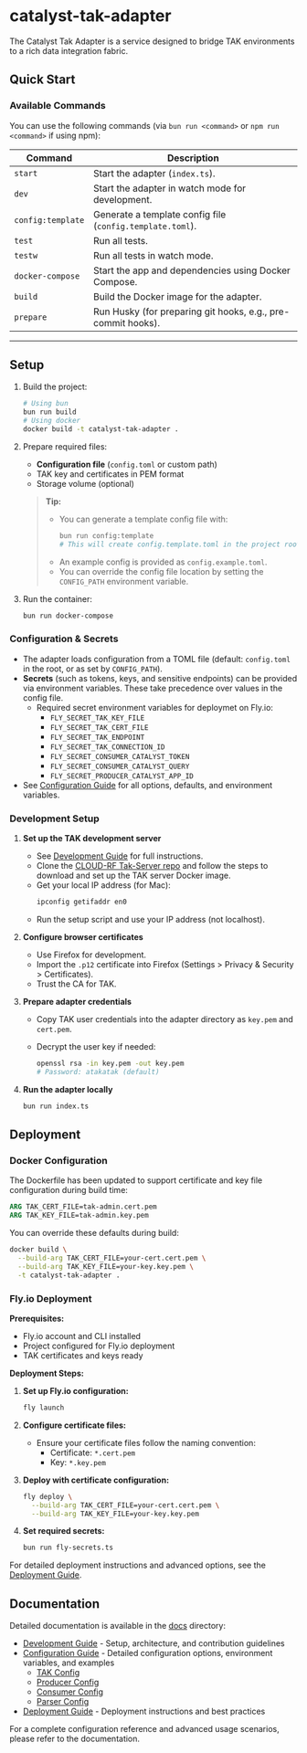 # catalyst-tak-adapter

The Catalyst Tak Adapter is a service designed to bridge TAK environments to a rich data integration fabric.

## Quick Start

### Available Commands

You can use the following commands (via `bun run <command>` or `npm run <command>` if using npm):

| Command           | Description                                                  |
| ----------------- | ------------------------------------------------------------ |
| `start`           | Start the adapter (`index.ts`).                              |
| `dev`             | Start the adapter in watch mode for development.             |
| `config:template` | Generate a template config file (`config.template.toml`).    |
| `test`            | Run all tests.                                               |
| `testw`           | Run all tests in watch mode.                                 |
| `docker-compose`  | Start the app and dependencies using Docker Compose.         |
| `build`           | Build the Docker image for the adapter.                      |
| `prepare`         | Run Husky (for preparing git hooks, e.g., pre-commit hooks). |

---

## Setup

1. Build the project:

   ```bash
   # Using bun
   bun run build
   # Using docker
   docker build -t catalyst-tak-adapter .
   ```

2. Prepare required files:

   - **Configuration file** (`config.toml` or custom path)
   - TAK key and certificates in PEM format
   - Storage volume (optional)

   > **Tip:**
   >
   > - You can generate a template config file with:
   >   ```bash
   >   bun run config:template
   >   # This will create config.template.toml in the project root
   >   ```
   > - An example config is provided as `config.example.toml`.
   > - You can override the config file location by setting the `CONFIG_PATH` environment variable.

3. Run the container:

   ```bash
   bun run docker-compose
   ```

### Configuration & Secrets

- The adapter loads configuration from a TOML file (default: `config.toml` in the root, or as set by `CONFIG_PATH`).
- **Secrets** (such as tokens, keys, and sensitive endpoints) can be provided via environment variables. These take precedence over values in the config file.
  - Required secret environment variables for deploymet on Fly.io:
    - `FLY_SECRET_TAK_KEY_FILE`
    - `FLY_SECRET_TAK_CERT_FILE`
    - `FLY_SECRET_TAK_ENDPOINT`
    - `FLY_SECRET_TAK_CONNECTION_ID`
    - `FLY_SECRET_CONSUMER_CATALYST_TOKEN`
    - `FLY_SECRET_CONSUMER_CATALYST_QUERY`
    - `FLY_SECRET_PRODUCER_CATALYST_APP_ID`
- See [Configuration Guide](./docs/configuration/overview.md) for all options, defaults, and environment variables.

### Development Setup

1. **Set up the TAK development server**

   - See [Development Guide](./docs/development/overview.md) for full instructions.
   - Clone the [CLOUD-RF Tak-Server repo](https://github.com/orbisoperations/tak-server) and follow the steps to download and set up the TAK server Docker image.
   - Get your local IP address (for Mac):
     ```bash
     ipconfig getifaddr en0
     ```
   - Run the setup script and use your IP address (not localhost).

2. **Configure browser certificates**

   - Use Firefox for development.
   - Import the `.p12` certificate into Firefox (Settings > Privacy & Security > Certificates).
   - Trust the CA for TAK.

3. **Prepare adapter credentials**

   - Copy TAK user credentials into the adapter directory as `key.pem` and `cert.pem`.
   - Decrypt the user key if needed:

     ```bash
     openssl rsa -in key.pem -out key.pem
     # Password: atakatak (default)
     ```

4. **Run the adapter locally**

   ```bash
   bun run index.ts
   ```

## Deployment

### Docker Configuration

The Dockerfile has been updated to support certificate and key file configuration during build time:

```dockerfile
ARG TAK_CERT_FILE=tak-admin.cert.pem
ARG TAK_KEY_FILE=tak-admin.key.pem
```

You can override these defaults during build:

```bash
docker build \
  --build-arg TAK_CERT_FILE=your-cert.cert.pem \
  --build-arg TAK_KEY_FILE=your-key.key.pem \
  -t catalyst-tak-adapter .
```

### Fly.io Deployment

**Prerequisites:**

- Fly.io account and CLI installed
- Project configured for Fly.io deployment
- TAK certificates and keys ready

**Deployment Steps:**

1. **Set up Fly.io configuration:**

   ```bash
   fly launch
   ```

2. **Configure certificate files:**

   - Ensure your certificate files follow the naming convention:
     - Certificate: `*.cert.pem`
     - Key: `*.key.pem`

3. **Deploy with certificate configuration:**

   ```bash
   fly deploy \
     --build-arg TAK_CERT_FILE=your-cert.cert.pem \
     --build-arg TAK_KEY_FILE=your-key.key.pem
   ```

4. **Set required secrets:**

   ```bash
   bun run fly-secrets.ts
   ```

For detailed deployment instructions and advanced options, see the [Deployment Guide](./docs/deployment/overview.md).

## Documentation

Detailed documentation is available in the [docs](./docs) directory:

- [Development Guide](./docs/development/overview.md) - Setup, architecture, and contribution guidelines
- [Configuration Guide](./docs/configuration/overview.md) - Detailed configuration options, environment variables, and examples
  - [TAK Config](./docs/configuration/tak-config.md)
  - [Producer Config](./docs/configuration/producer-config.md)
  - [Consumer Config](./docs/configuration/consumer-config.md)
  - [Parser Config](./docs/configuration/parser-config.md)
- [Deployment Guide](./docs/deployment/overview.md) - Deployment instructions and best practices

For a complete configuration reference and advanced usage scenarios, please refer to the documentation.
